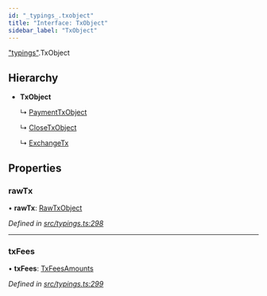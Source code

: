 ```yaml
---
id: "_typings_.txobject"
title: "Interface: TxObject"
sidebar_label: "TxObject"
---
```


["typings"](../modules/_typings_.md).TxObject

## Hierarchy

* **TxObject**

  ↳ [PaymentTxObject](_typings_.paymenttxobject.md)

  ↳ [CloseTxObject](_typings_.closetxobject.md)

  ↳ [ExchangeTx](_typings_.exchangetx.md)

## Properties

### rawTx

•  **rawTx**: [RawTxObject](_typings_.rawtxobject.md)

*Defined in [src/typings.ts:298](https://github.com/trustlines-protocol/clientlib/blob/8b30ce1/src/typings.ts#L298)*

___

### txFees

•  **txFees**: [TxFeesAmounts](_typings_.txfeesamounts.md)

*Defined in [src/typings.ts:299](https://github.com/trustlines-protocol/clientlib/blob/8b30ce1/src/typings.ts#L299)*
